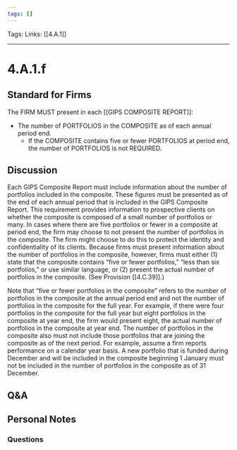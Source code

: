 ```yaml
---
tags: []
---
```

Tags:
Links: [[4.A.1]]
___
# 4.A.1.f
## Standard for Firms
The FIRM MUST present in each [[GIPS COMPOSITE REPORT]]:
- The number of PORTFOLIOS in the COMPOSITE as of each annual period end.
	- If the COMPOSITE contains five or fewer PORTFOLIOS at period end, the number of PORTFOLIOS is not REQUIRED.
## Discussion
Each GIPS Composite Report must include information about the number of portfolios included in the composite. These figures must be presented as of the end of each annual period that is included in the GIPS Composite Report. This requirement provides information to prospective clients on whether the composite is composed of a small number of portfolios or many. In cases where there are five portfolios or fewer in a composite at period end, the firm may choose to not present the number of portfolios in the composite. The firm might choose to do this to protect the identity and confidentiality of its clients. Because firms must present information about the number of portfolios in the composite, however, firms must either (1) state that the composite contains “five or fewer portfolios,” “less than six portfolios,” or use similar language, or (2) present the actual number of portfolios in the composite. (See Provision [[4.C.39]].)

Note that “five or fewer portfolios in the composite” refers to the number of portfolios in the composite at the annual period end and not the number of portfolios in the composite for the full year. For example, if there were four portfolios in the composite for the full year but eight portfolios in the composite at year end, the firm would present eight, the actual number of portfolios in the composite at year end. The number of portfolios in the composite also must not include those portfolios that are joining the composite as of the next period. For example, assume a firm reports performance on a calendar year basis. A new portfolio that is funded during December and will be included in the composite beginning 1 January must not be included in the number of portfolios in the composite as of 31 December.
## Q&A

## Personal Notes

### Questions